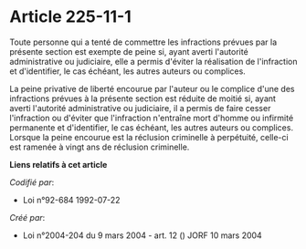 # Article 225-11-1

Toute personne qui a tenté de commettre les infractions prévues par la présente section est exempte de peine si, ayant averti
l'autorité administrative ou judiciaire, elle a permis d'éviter la réalisation de l'infraction et d'identifier, le cas
échéant, les autres auteurs ou complices.

La peine privative de liberté encourue par l'auteur ou le complice d'une des infractions prévues à la présente section est
réduite de moitié si, ayant averti l'autorité administrative ou judiciaire, il a permis de faire cesser l'infraction ou
d'éviter que l'infraction n'entraîne mort d'homme ou infirmité permanente et d'identifier, le cas échéant, les autres auteurs
ou complices. Lorsque la peine encourue est la réclusion criminelle à perpétuité, celle-ci est ramenée à vingt ans de
réclusion criminelle.

**Liens relatifs à cet article**

_Codifié par_:

  - Loi n°92-684 1992-07-22

_Créé par_:

  - Loi n°2004-204 du 9 mars 2004 - art. 12 () JORF 10 mars 2004
